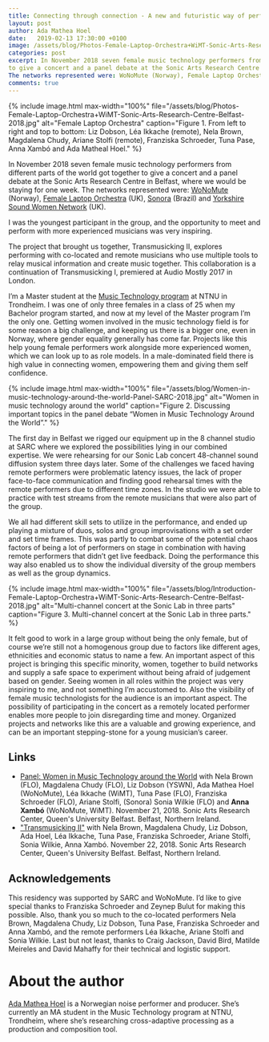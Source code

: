 ```yaml
---
title: Connecting through connection - A new and futuristic way of performing
layout: post
author: Ada Mathea Hoel
date:   2019-02-13 17:30:00 +0100
image: /assets/blog/Photos-Female-Laptop-Orchestra+WiMT-Sonic-Arts-Research-Centre-Belfast-2018.jpg
categories: post
excerpt: In November 2018 seven female music technology performers from different parts of the world got together 
to give a concert and a panel debate at the Sonic Arts Research Centre in Belfast, where we would be staying for one week. 
The networks represented were: WoNoMute (Norway), Female Laptop Orchestra (UK), Sonora (Brazil) and Yorkshire Sound Women Network (UK).  
comments: true
---
```


{% include image.html
max-width="100%" file="/assets/blog/Photos-Female-Laptop-Orchestra+WiMT-Sonic-Arts-Research-Centre-Belfast-2018.jpg" 
alt="Female Laptop Orchestra" caption="Figure 1. From left to right and top to bottom: Liz Dobson, Léa Ikkache (remote), Nela Brown, Magdalena Chudy, Ariane Stolfi (remote), Franziska Schroeder, Tuna Pase, Anna Xambó and Ada Matheal Hoel." %}

In November 2018 seven female music technology performers from different parts of the world got together to give a concert and a panel debate at the Sonic Arts Research Centre in Belfast, where we would be staying for one week. The networks represented were: [WoNoMute](http://wonomute.no/) (Norway), [Female Laptop Orchestra](https://femalelaptoporchestra.wordpress.com/) (UK), [Sonora](http://www.sonora.me/) (Brazil) and [Yorkshire Sound Women Network](https://yorkshiresoundwomen.com/) (UK).

I was the youngest participant in the group, and the opportunity to meet and perform with more experienced musicians was very inspiring.

The project that brought us together, Transmusicking II, explores performing with co-located and remote musicians who use multiple tools to relay musical information and create music together. This collaboration is a continuation of Transmusicking I, premiered at Audio Mostly 2017 in London.

I’m a Master student at the [Music Technology program](https://www.ntnu.edu/studies/mmust) at NTNU in Trondheim. I was one of only three females in a class of 25 when my Bachelor program started, and now at my level of the Master program I’m the only one. Getting women involved in the music technology field is for some reason a big challenge, and keeping us there is a bigger one, even in Norway, where gender equality generally has come far. Projects like this help young female performers work alongside more experienced women, which we can look up to as role models. In a male-dominated field there is high value in connecting women, empowering them and giving them self confidence.


{% include image.html
max-width="100%" file="/assets/blog/Women-in-music-technology-around-the-world-Panel-SARC-2018.jpg" alt="Women in music technology around the world"
caption="Figure 2. Discussing important topics in the panel debate “Women in Music Technology Around the World”." %}


The first day in Belfast we rigged our equipment up in the 8 channel studio at SARC where we explored the possibilities lying in our combined expertise. We were rehearsing for our Sonic Lab concert 48-channel sound diffusion system three days later. Some of the challenges we faced having remote performers were problematic latency issues, the lack of proper face-to-face communication and finding good rehearsal times with the remote performers due to different time zones. In the studio we were able to practice with test streams from the remote musicians that were also part of the group.

We all had different skill sets to utilize in the performance, and ended up playing a mixture of duos, solos and group improvisations with a set order and set time frames. This was partly to combat some of the potential chaos factors of being a lot of performers on stage in combination with having remote performers that didn’t get live feedback. Doing the performance this way also enabled us to show the individual diversity of the group members as well as the group dynamics.


{% include image.html
max-width="100%" file="/assets/blog/Introduction-Female-Laptop-Orchestra+WiMT-Sonic-Arts-Research-Centre-Belfast-2018.jpg" alt="Multi-channel concert at the Sonic Lab in three parts"
caption="Figure 3. Multi-channel concert at the Sonic Lab in three parts." %}


It felt good to work in a large group without being the only female, but of course we’re still not a homogenous group due to factors like different ages, ethnicities and economic status to name a few. An important aspect of this project is bringing this specific minority, women, together to build networks and supply a safe space to experiment without being afraid of judgement based on gender. Seeing women in all roles within the project was very inspiring to me, and not something I’m accustomed to. Also the visibility of female music technologists for the audience is an important aspect. The possibility of participating in the concert as a remotely located performer enables more people to join disregarding time and money. Organized projects and networks like this are a valuable and growing experience, and can be an important stepping-stone for a young musician’s career.


## Links

* [Panel: Women in Music Technology around the World](https://www.facebook.com/qubmusicteam/videos/726209934444608/) with Nela Brown (FLO), Magdalena Chudy (FLO), Liz Dobson (YSWN), Ada Mathea Hoel (WoNoMute), Léa Ikkache (WiMT), Tuna Pase (FLO), Franziska Schroeder (FLO), Ariane Stolfi, (Sonora) Sonia Wilkie (FLO) and <strong>Anna Xambó</strong> (WoNoMute, WiMT). November 21, 2018. Sonic Arts Research Center, Queen's University Belfast. Belfast, Northern Ireland.
* ["Transmusicking II"](https://www.facebook.com/qubmusicteam/videos/1161348217356186/) with Nela Brown, Magdalena Chudy, Liz Dobson, Ada Hoel, Léa Ikkache, Tuna Pase, Franziska Schroeder, Ariane Stolfi, Sonia Wilkie, Anna Xambó. November 22, 2018. Sonic Arts Research Center, Queen's University Belfast. Belfast, Northern Ireland.


## Acknowledgements

This residency was supported by SARC and WoNoMute. I’d like to give special thanks to Franziska Schroeder and Zeynep Bulut for making this possible. Also, thank you so much to the co-located performers Nela Brown, Magdalena Chudy, Liz Dobson, Tuna Pase, Franziska Schroeder and Anna Xambó, and the remote performers Léa Ikkache, Ariane Stolfi and Sonia Wilkie. Last but not least, thanks to Craig Jackson, David Bird, Matilde Meireles and David Mahaffy for their technical and logistic support.

# About the author

<a href="https://http://www.adahoel.com/">Ada Mathea Hoel</a> is a Norwegian noise performer and producer. She’s currently an MA student in the Music Technology program at NTNU, Trondheim, where she’s researching cross-adaptive processing as a production and composition tool.
